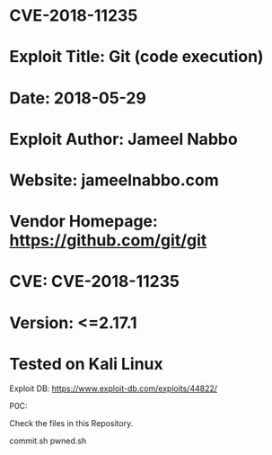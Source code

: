 # CVE-2018-11235

# Exploit Title:  Git (code execution)
# Date: 2018-05-29
# Exploit Author: Jameel Nabbo
# Website: jameelnabbo.com
# Vendor Homepage: https://github.com/git/git 
# CVE: CVE-2018-11235
# Version:  <=2.17.1 
# Tested on Kali Linux
 Exploit DB: https://www.exploit-db.com/exploits/44822/ 
 
P0C:
 
Check the files in this Repository.
 
 commit.sh
 pwned.sh
